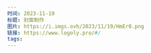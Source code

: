 ```yaml
---
时间: 2023-11-19
标题: 封面制作
图片: https://i.imgs.ovh/2023/11/19/HmEr0.png
链接: https://www.logoly.pro/#/
tags:
---
```




